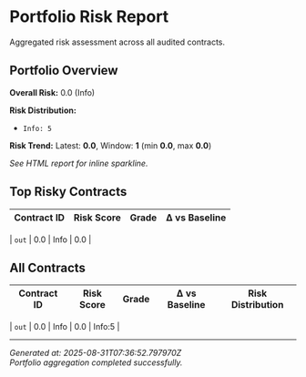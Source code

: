 # Portfolio Risk Report

Aggregated risk assessment across all audited contracts.

## Portfolio Overview

**Overall Risk:** 0.0 (Info)



**Risk Distribution:**









- `Info: 5`



**Risk Trend:** Latest: **0.0**, Window: **1** (min **0.0**, max **0.0**)

_See HTML report for inline sparkline._


## Top Risky Contracts

| Contract ID | Risk Score | Grade | Δ vs Baseline |
|-------------|------------|-------|----------------|

| `out` | 0.0 | Info | 0.0 |


## All Contracts

| Contract ID | Risk Score | Grade | Δ vs Baseline | Risk Distribution |
|-------------|------------|-------|----------------|-------------------|

| `out` | 0.0 | Info | 0.0 | Info:5  |


---

*Generated at: 2025-08-31T07:36:52.797970Z*  
*Portfolio aggregation completed successfully.*